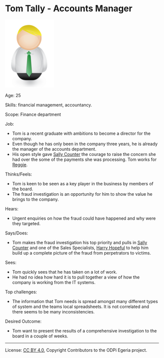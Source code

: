 <!-- SPDX-License-Identifier: CC-BY-4.0 -->
<!-- Copyright Contributors to the ODPi Egeria project. -->

# Tom Tally - Accounts Manager

![Icon](tom-tally.png)

Age: 25

Skills: financial management, accountancy.

Scope: Finance department

Job:
* Tom is a recent graduate with ambitions to become a director
for the company.
* Even though he has only been in the company three years,
he is already the manager of the accounts department.
* His open style gave [Sally Counter](sally-counter.md) the courage to raise
the concern she had over the some of the payments she was processing.
Tom works for [Reggie](reggie-mint.md).

Thinks/Feels:
* Tom is keen to be seen as a key player in the
business by members of the board.
* The fraud investigation is an opportunity for him to show
the value he brings to the company.

Hears:
* Urgent enquiries on how the fraud could have happened
and why were they targeted.

Says/Does:
* Tom makes the fraud investigation his top priority and pulls
in [Sally Counter](sally-counter.md) and one of the Sales Specialists,
[Harry Hopeful](harry-hopeful.md) to help him build up a complete
picture of the fraud from perpetrators to victims.

Sees:
* Tom quickly sees that he has taken on a lot of work.
* He had no idea how hard it is to pull together a view of how
the company is working from the IT systems.

Top challenges:
* The information that Tom needs is spread amongst many different
types of system and the teams local spreadsheets.
It is not correlated and there seems to be many inconsistencies.

Desired Outcome:
* Tom want to present the results of a comprehensive investigation
to the board in a couple of weeks.


----
License: [CC BY 4.0](https://creativecommons.org/licenses/by/4.0/),
Copyright Contributors to the ODPi Egeria project.
